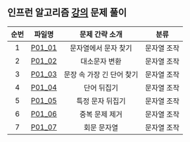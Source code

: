 ## 인프런 알고리즘 [강의](https://www.inflearn.com/course/%EC%9E%90%EB%B0%94-%EC%95%8C%EA%B3%A0%EB%A6%AC%EC%A6%98-%EB%AC%B8%EC%A0%9C%ED%92%80%EC%9D%B4-%EC%BD%94%ED%85%8C%EB%8C%80%EB%B9%84) 문제 풀이

| 순번  |              파일명               |    문제 간략 소개     |   분류   |
|:---:|:------------------------------:|:---------------:|:------:|
|  1  | [P01_01](./string/P01_01.java) |   문자열에서 문자 찾기   | 문자열 조작 |
|  2  | [P01_02](./string/P01_02.java) |     대소문자 변환     | 문자열 조작 |
|  3  | [P01_03](./string/P01_03.java) | 문장 속 가장 긴 단어 찾기 | 문자열 조작 |
|  4  | [P01_04](./string/P01_04.java) |     단어 뒤집기      | 문자열 조작 |
|  5  | [P01_05](./string/P01_05.java) |    특정 문자 뒤집기    | 문자열 조작 |
|  6  | [P01_06](./string/P01_06.java) |    중복 문제 제거     | 문자열 조작 |
|  7  | [P01_07](./string/P01_07.java) |     회문 문자열      | 문자열 조작 |